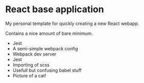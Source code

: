 # React base application

My personal template for quickly creating a new React webapp.  


Contains a nice amount of bare minimum.

* Jest
* A semi-simple webpack config
* Webpack dev server
* Jest
* Importing of scss
* Usefull but confusing babel stuff
* Picture of a cat!

